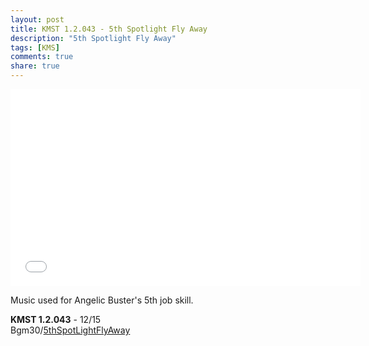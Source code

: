 ```yaml
---
layout: post
title: KMST 1.2.043 - 5th Spotlight Fly Away
description: "5th Spotlight Fly Away"
tags: [KMS]
comments: true
share: true
---
```


<iframe width="560" height="315" src="//www.youtube.com/embed/njzZP2857Yc" frameborder="0" allowfullscreen></iframe>

Music used for Angelic Buster's 5th job skill.

<b>KMST 1.2.043</b> - 12/15  
Bgm30/<a href="https://youtu.be/njzZP2857Yc">5thSpotLightFlyAway</a>
